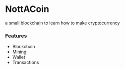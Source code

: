 # NottACoin

a small blockchain to learn how to make cryptocurrency

### Features
* Blockchain
* Mining
* Wallet
* Transactions